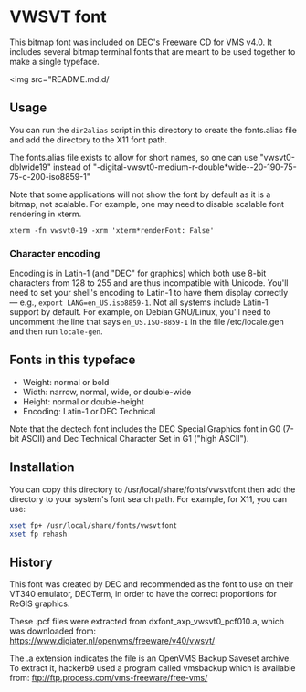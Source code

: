 # VWSVT font

This bitmap font was included on DEC's Freeware CD for VMS v4.0. It
includes several bitmap terminal fonts that are meant to be used
together to make a single typeface.

<img src="README.md.d/

## Usage

You can run the `dir2alias` script in this directory to create the
fonts.alias file and add the directory to the X11 font path.

The fonts.alias file exists to allow for short names, so one can use
"vwsvt0-dblwide19" instead of
"-digital-vwsvt0-medium-r-double*wide--20-190-75-75-c-200-iso8859-1"

Note that some applications will not show the font by default as it is
a bitmap, not scalable. For example, one may need to disable scalable
font rendering in xterm.

```
xterm -fn vwsvt0-19 -xrm 'xterm*renderFont: False'
```


### Character encoding

Encoding is in Latin-1 (and "DEC" for graphics) which both use 8-bit
characters from 128 to 255 and are thus incompatible with Unicode.
You'll need to set your shell's encoding to Latin-1 to have them
display correctly — e.g., `export LANG=en_US.iso8859-1`. Not all
systems include Latin-1 support by default. For example, on Debian
GNU/Linux, you'll need to uncomment the line that says
`en_US.ISO-8859-1` in the file /etc/locale.gen and then run
`locale-gen`.

## Fonts in this typeface

* Weight: normal or bold
* Width: narrow, normal, wide, or double-wide
* Height: normal or double-height
* Encoding: Latin-1 or DEC Technical

Note that the dectech font includes the DEC Special Graphics font in
G0 (7-bit ASCII) and Dec Technical Character Set in G1 ("high ASCII").   




## Installation

You can copy this directory to /usr/local/share/fonts/vwsvtfont then
add the directory to your system's font search path. For example, for
X11, you can use:

```bash
xset fp+ /usr/local/share/fonts/vwsvtfont
xset fp rehash
```

## History

This font was created by DEC and recommended as the font to use on
their VT340 emulator, DECTerm, in order to have the correct
proportions for ReGIS graphics.

These .pcf files were extracted from dxfont_axp_vwsvt0_pcf010.a, which
was downloaded from: https://www.digiater.nl/openvms/freeware/v40/vwsvt/

The .a extension indicates the file is an OpenVMS Backup Saveset
archive. To extract it, hackerb9 used a program called vmsbackup which
is available from: ftp://ftp.process.com/vms-freeware/free-vms/

